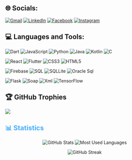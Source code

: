 ## 🌐 Socials:
[![Gmail](https://img.shields.io/badge/Gmail-%231771F2.svg?logo=Gmail&logoColor=white)](mailto:chelghoum.mohammedouassim@gmail.com) 
[![LinkedIn](https://img.shields.io/badge/LinkedIn-%230077B5.svg?logo=linkedin&logoColor=white)]()
[![Facebook](https://img.shields.io/badge/Facebook-%231877F2.svg?logo=Facebook&logoColor=white)]() 
[![Instagram](https://img.shields.io/badge/Instagram-%23E4405F.svg?logo=Instagram&logoColor=white)]() 

<p align="left">
</p>
<p align="left">
</p>

## 💻 Languages and Tools:
![Dart](https://img.shields.io/badge/dart-%230175C2.svg?style=for-the-badge&logo=dart&logoColor=white) 
![JavaScript](https://img.shields.io/badge/javascript-%23323330.svg?style=for-the-badge&logo=javascript&logoColor=%23F7DF1E)
![Python](https://img.shields.io/badge/python-3670A0?style=for-the-badge&logo=python&logoColor=ffdd54) 
![Java](https://img.shields.io/badge/Java-ED8B00?style=for-the-badge&logo=openjdk&logoColor=white)
![Kotlin](https://img.shields.io/badge/kotlin-%23000000.svg?style=for-the-badge&logo=kotlin&logoColor=#00C7B7)
![C](https://img.shields.io/badge/c-%23563D7C.svg?style=for-the-badge&logo=c&logoColor=white) 

![React](https://img.shields.io/badge/react-%2320232a.svg?style=for-the-badge&logo=react&logoColor=%2361DAFB) 
![Flutter](https://img.shields.io/badge/Flutter-%2302569B.svg?style=for-the-badge&logo=Flutter&logoColor=white) 
![CSS3](https://img.shields.io/badge/css3-%231572B6.svg?style=for-the-badge&logo=css3&logoColor=white) 
![HTML5](https://img.shields.io/badge/html5-%23E34F26.svg?style=for-the-badge&logo=html5&logoColor=white)

![Firebase](https://img.shields.io/badge/firebase-%23039BE5.svg?style=for-the-badge&logo=firebase)
![SQL](https://img.shields.io/badge/MySQL-00000F?style=for-the-badge&logo=mysql&logoColor=white) 
![SQLLite](https://img.shields.io/badge/SQLite-07405E?style=for-the-badge&logo=sqlite&logoColor=white)
![Oracle Sql](https://img.shields.io/badge/oracle-%2338B2AC.svg?style=for-the-badge&logo=oracle&logoColor=white)

![Flask](https://img.shields.io/badge/flask-%23000.svg?style=for-the-badge&logo=flask&logoColor=white)
![Soap](https://img.shields.io/badge/soap-%23092E20.svg?style=for-the-badge&logo=soap&logoColor=white)
![Xml](https://img.shields.io/badge/Xml-%2302569B.svg?style=for-the-badge&logo=xml&logoColor=white)
![TensorFlow](https://img.shields.io/badge/TensorFlow-FF6F00?style=for-the-badge&logo=tensorflow&logoColor=white)

## 🏆 GitHub Trophies
![](https://github-profile-trophy.vercel.app/?username=ChelghoumMohammedWassim&theme=nord&column=7&no-frame=false&no-bg=false&margin-w=10&border_radius=5)

<p align="left">
</p>

<h2 style="color: #44AEFB">📊 Statistics</h2>

<div class="stats" align="center">

  ![GitHub Stats](https://github-readme-stats.vercel.app/api?username=ChelghoumMohammedWassim&hide=stars&count_private=true&show_icons=true&theme=nord&border_radius=20) 
  ![Most Used Languages](https://github-readme-stats.vercel.app/api/top-langs/?username=ChelghoumMohammedWassim&layout=compact&show_icons=true&theme=nord&border_radius=20)
  
  ![GitHub Streak](https://streak-stats.demolab.com?user=ChelghoumMohammedWassim&count_private=true&theme=nord&border_radius=20)

</div>


